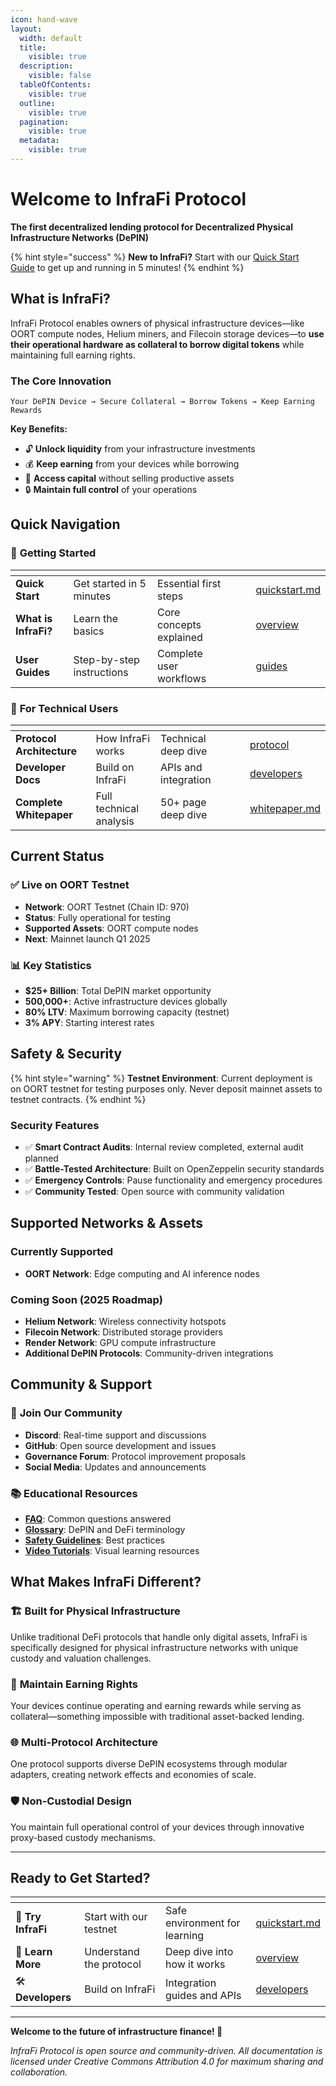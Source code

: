 ```yaml
---
icon: hand-wave
layout:
  width: default
  title:
    visible: true
  description:
    visible: false
  tableOfContents:
    visible: true
  outline:
    visible: true
  pagination:
    visible: true
  metadata:
    visible: true
---
```


# Welcome to InfraFi Protocol

**The first decentralized lending protocol for Decentralized Physical Infrastructure Networks (DePIN)**

{% hint style="success" %}
**New to InfraFi?** Start with our [Quick Start Guide](getting-started/quickstart.md) to get up and running in 5 minutes!
{% endhint %}

## What is InfraFi?

InfraFi Protocol enables owners of physical infrastructure devices—like OORT compute nodes, Helium miners, and Filecoin storage devices—to **use their operational hardware as collateral to borrow digital tokens** while maintaining full earning rights.

### The Core Innovation
```
Your DePIN Device → Secure Collateral → Borrow Tokens → Keep Earning Rewards
```

**Key Benefits:**
- 🔓 **Unlock liquidity** from your infrastructure investments
- 💰 **Keep earning** from your devices while borrowing
- 🏦 **Access capital** without selling productive assets
- 🔒 **Maintain full control** of your operations

## Quick Navigation

### 🚀 **Getting Started**
<table data-view="cards">
<thead>
<tr>
<th></th>
<th></th>
<th></th>
<th data-hidden data-card-cover data-type="files"></th>
<th data-hidden></th>
<th data-hidden data-card-target data-type="content-ref"></th>
</tr>
</thead>
<tbody>
<tr>
<td><strong>Quick Start</strong></td>
<td>Get started in 5 minutes</td>
<td>Essential first steps</td>
<td></td>
<td></td>
<td><a href="getting-started/quickstart.md">quickstart.md</a></td>
</tr>
<tr>
<td><strong>What is InfraFi?</strong></td>
<td>Learn the basics</td>
<td>Core concepts explained</td>
<td></td>
<td></td>
<td><a href="overview/">overview</a></td>
</tr>
<tr>
<td><strong>User Guides</strong></td>
<td>Step-by-step instructions</td>
<td>Complete user workflows</td>
<td></td>
<td></td>
<td><a href="guides/">guides</a></td>
</tr>
</tbody>
</table>

### 🔬 **For Technical Users**
<table data-view="cards">
<thead>
<tr>
<th></th>
<th></th>
<th></th>
<th data-hidden data-card-cover data-type="files"></th>
<th data-hidden></th>
<th data-hidden data-card-target data-type="content-ref"></th>
</tr>
</thead>
<tbody>
<tr>
<td><strong>Protocol Architecture</strong></td>
<td>How InfraFi works</td>
<td>Technical deep dive</td>
<td></td>
<td></td>
<td><a href="protocol/">protocol</a></td>
</tr>
<tr>
<td><strong>Developer Docs</strong></td>
<td>Build on InfraFi</td>
<td>APIs and integration</td>
<td></td>
<td></td>
<td><a href="developers/">developers</a></td>
</tr>
<tr>
<td><strong>Complete Whitepaper</strong></td>
<td>Full technical analysis</td>
<td>50+ page deep dive</td>
<td></td>
<td></td>
<td><a href="resources/whitepaper.md">whitepaper.md</a></td>
</tr>
</tbody>
</table>

## Current Status

### ✅ **Live on OORT Testnet**
- **Network**: OORT Testnet (Chain ID: 970)
- **Status**: Fully operational for testing
- **Supported Assets**: OORT compute nodes
- **Next**: Mainnet launch Q1 2025

### 📊 **Key Statistics**
- **$25+ Billion**: Total DePIN market opportunity
- **500,000+**: Active infrastructure devices globally  
- **80% LTV**: Maximum borrowing capacity (testnet)
- **3% APY**: Starting interest rates

## Safety & Security

{% hint style="warning" %}
**Testnet Environment**: Current deployment is on OORT testnet for testing purposes only. Never deposit mainnet assets to testnet contracts.
{% endhint %}

### Security Features
- ✅ **Smart Contract Audits**: Internal review completed, external audit planned
- ✅ **Battle-Tested Architecture**: Built on OpenZeppelin security standards
- ✅ **Emergency Controls**: Pause functionality and emergency procedures
- ✅ **Community Tested**: Open source with community validation

## Supported Networks & Assets

### **Currently Supported**
- **OORT Network**: Edge computing and AI inference nodes

### **Coming Soon** (2025 Roadmap)
- **Helium Network**: Wireless connectivity hotspots
- **Filecoin Network**: Distributed storage providers  
- **Render Network**: GPU compute infrastructure
- **Additional DePIN Protocols**: Community-driven integrations

## Community & Support

### 🤝 **Join Our Community**
- **Discord**: Real-time support and discussions
- **GitHub**: Open source development and issues
- **Governance Forum**: Protocol improvement proposals
- **Social Media**: Updates and announcements

### 📚 **Educational Resources**
- **[FAQ](resources/faq.md)**: Common questions answered
- **[Glossary](resources/glossary.md)**: DePIN and DeFi terminology  
- **[Safety Guidelines](getting-started/safety-guidelines.md)**: Best practices
- **[Video Tutorials](resources/community.md)**: Visual learning resources

## What Makes InfraFi Different?

### 🏗️ **Built for Physical Infrastructure**
Unlike traditional DeFi protocols that handle only digital assets, InfraFi is specifically designed for physical infrastructure networks with unique custody and valuation challenges.

### 🔄 **Maintain Earning Rights**
Your devices continue operating and earning rewards while serving as collateral—something impossible with traditional asset-backed lending.

### 🌐 **Multi-Protocol Architecture**
One protocol supports diverse DePIN ecosystems through modular adapters, creating network effects and economies of scale.

### 🛡️ **Non-Custodial Design**  
You maintain full operational control of your devices through innovative proxy-based custody mechanisms.

---

## Ready to Get Started?

<table data-view="cards">
<thead>
<tr>
<th></th>
<th></th>
<th></th>
<th data-hidden data-card-target data-type="content-ref"></th>
</tr>
</thead>
<tbody>
<tr>
<td>🚀 <strong>Try InfraFi</strong></td>
<td>Start with our testnet</td>
<td>Safe environment for learning</td>
<td><a href="getting-started/quickstart.md">quickstart.md</a></td>
</tr>
<tr>
<td>📖 <strong>Learn More</strong></td>
<td>Understand the protocol</td>
<td>Deep dive into how it works</td>
<td><a href="overview/">overview</a></td>
</tr>
<tr>
<td>🛠️ <strong>Developers</strong></td>
<td>Build on InfraFi</td>
<td>Integration guides and APIs</td>
<td><a href="developers/">developers</a></td>
</tr>
</tbody>
</table>

---

**Welcome to the future of infrastructure finance! 🌟**

*InfraFi Protocol is open source and community-driven. All documentation is licensed under Creative Commons Attribution 4.0 for maximum sharing and collaboration.*